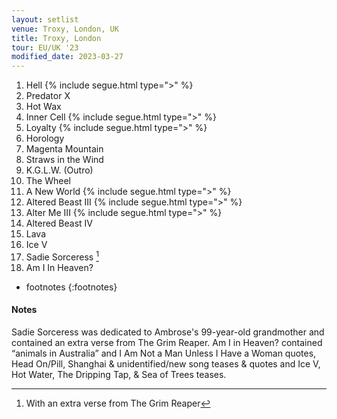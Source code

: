 ```yaml
---
layout: setlist
venue: Troxy, London, UK
title: Troxy, London
tour: EU/UK '23
modified_date: 2023-03-27
---
```


1. Hell
   {% include segue.html type=">" %}
2. Predator X
3. Hot Wax
4. Inner Cell
   {% include segue.html type=">" %}
5. Loyalty
   {% include segue.html type=">" %}
6. Horology
7. Magenta Mountain
8. Straws in the Wind
9. K.G.L.W. (Outro)
10. The Wheel
11. A New World
   {% include segue.html type=">" %}
12. Altered Beast III
   {% include segue.html type=">" %}
13. Alter Me III
   {% include segue.html type=">" %}
14. Altered Beast IV
15. Lava
16. Ice V
17. Sadie Sorceress
    [^1]
18. Am I In Heaven?

<!--snippet-->
* footnotes
{:footnotes}
[^1]: With an extra verse from The Grim Reaper

#### Notes
Sadie Sorceress was dedicated to Ambrose's 99-year-old grandmother and contained an extra verse from The Grim Reaper. Am I in Heaven? contained “animals in Australia” and I Am Not a Man Unless I Have a Woman quotes, Head On/Pill, Shanghai & unidentified/new song teases & quotes and Ice V, Hot Water, The Dripping Tap, & Sea of Trees teases.
